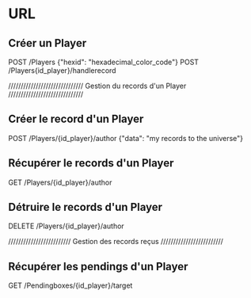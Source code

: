 # URL

## Créer un Player
POST /Players {"hexid": "hexadecimal_color_code"}
POST /Players{id_player}/handlerecord


//////////////////////////////
Gestion du records d'un Player
//////////////////////////////

## Créer le record d'un Player
POST /Players/{id_player}/author {"data": "my records to the universe"}

## Récupérer le records d'un Player
GET /Players/{id_player}/author

## Détruire le records d'un Player
DELETE /Players/{id_player}/author


/////////////////////////
Gestion des records reçus
/////////////////////////

## Récupérer les pendings d'un Player
GET /Pendingboxes/{id_player}/target
